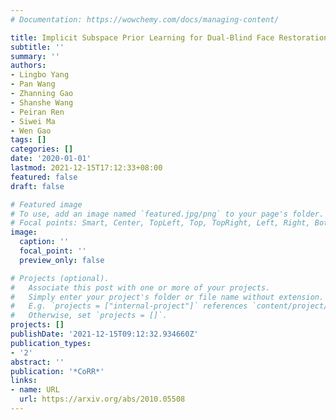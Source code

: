 ```yaml
---
# Documentation: https://wowchemy.com/docs/managing-content/

title: Implicit Subspace Prior Learning for Dual-Blind Face Restoration
subtitle: ''
summary: ''
authors:
- Lingbo Yang
- Pan Wang
- Zhanning Gao
- Shanshe Wang
- Peiran Ren
- Siwei Ma
- Wen Gao
tags: []
categories: []
date: '2020-01-01'
lastmod: 2021-12-15T17:12:33+08:00
featured: false
draft: false

# Featured image
# To use, add an image named `featured.jpg/png` to your page's folder.
# Focal points: Smart, Center, TopLeft, Top, TopRight, Left, Right, BottomLeft, Bottom, BottomRight.
image:
  caption: ''
  focal_point: ''
  preview_only: false

# Projects (optional).
#   Associate this post with one or more of your projects.
#   Simply enter your project's folder or file name without extension.
#   E.g. `projects = ["internal-project"]` references `content/project/deep-learning/index.md`.
#   Otherwise, set `projects = []`.
projects: []
publishDate: '2021-12-15T09:12:32.934660Z'
publication_types:
- '2'
abstract: ''
publication: '*CoRR*'
links:
- name: URL
  url: https://arxiv.org/abs/2010.05508
---
```

